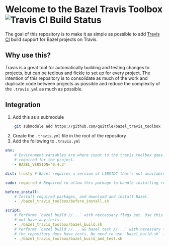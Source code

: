 # Welcome to the Bazel Travis Toolbox ![Travis CI Build Status](https://travis-ci.org/quittle/bazel_travis_toolbox.svg?branch=master)

The goal of this repository is to make it as simple as possible to add [Travis CI](https://travis-ci.org) build support for Bazel projects on Travis.

## Why use this?

Travis is a great tool for automatically building and testing changes to projects, but can be tedious and fickle to set up for every project. The intention of this repository is to consolidate as much of the work and duplicate code between projects as possible and reduce the complexity of the `.travis.yml` as much as possible.

## Integration

1. Add this as a submodule
```bash
    git submodule add https://github.com/quittle/bazel_travis_toolbox
```
2. Create the `.travis.yml` file in the root of the repository
3. Add the following to `.travis.yml`
```yml
env:
    # Environment variables are where input to the travis toolbox goes. Add the version of Bazel
    # required for the project.
    - BAZEL_VERSION='0.4.3'

dist: trusty # Bazel requires a version of LIBSTDC that's not available in precise

sudo: required # Required to allow this package to handle installing required packages.

before_install:
    # Install required packages, and download and install Bazel.
    - ./bazel_travis_toolbox/before_install.sh

script:
    # Performs `bazel build //...` with neccessary flags set. Use this script if the repository does
    # not have any tests.
    - ./bazel_travis_toolbox/bazel_build.sh
    # Performs `bazel build //... && bazel test //...` with necessary flags set. Use this script if
    # the repository does have tests. No need to use `bazel_build.sh` if using this script.
    - ./bazel_travis_toolbox/bazel_build_and_test.sh
```